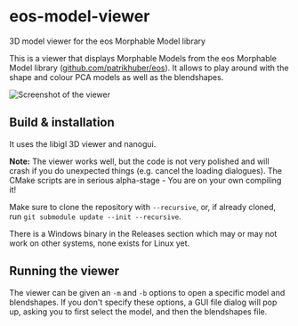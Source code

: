 # eos-model-viewer
3D model viewer for the eos Morphable Model library

This is a viewer that displays Morphable Models from the eos Morphable Model library ([github.com/patrikhuber/eos](https://github.com/patrikhuber/eos)).
It allows to play around with the shape and colour PCA models as well as the blendshapes.

![Screenshot of the viewer](https://github.com/patrikhuber/eos-model-viewer/blob/master/doc/viewer_screenshot.png)


## Build & installation

It uses the libigl 3D viewer and nanogui.

**Note:** The viewer works well, but the code is not very polished and will crash if you do unexpected things (e.g. cancel the loading dialogues).
The CMake scripts are in serious alpha-stage - You are on your own compiling it!

Make sure to clone the repository with `--recursive`, or, if already cloned, run `git submodule update --init --recursive`.

There is a Windows binary in the Releases section which may or may not work on other systems, none exists for Linux yet.

## Running the viewer

The viewer can be given an `-m` and `-b` options to open a specific model and blendshapes. If you don't specify these options, a GUI file dialog will pop up, asking you to first select the model, and then the blendshapes file.
